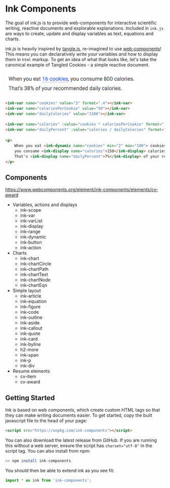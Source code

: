 # Ink Components

The goal of ink.js is to provide web-components for interactive scientific writing, reactive documents and explorable explanations.
Included in `ink.js` are ways to create, update and display variables as text, equations and charts.

ink.js is heavily inspired by [tangle.js](http://worrydream.com/Tangle/guide.html), re-imagined to use [web-components](https://www.webcomponents.org/)!
This means you can declaratively write your variables and how to display them in `html` markup.
To get an idea of what that looks like, let's take the canonical example of Tangled Cookies - a simple reactive document.

![How many calories in that cookie?](images/tangle.gif)

```html
<ink-var name="cookies" value="3" format=".4"></ink-var>
<ink-var name="caloriesPerCookie" value="50"></ink-var>
<ink-var name="dailyCalories" value="2100"></ink-var>

<ink-var name="calories" :value="cookies * caloriesPerCookie" format=".0f"></ink-var>
<ink-var name="dailyPercent" :value="calories / dailyCalories" format=".0%"></ink-var>

<p>
    When you eat <ink-dynamic name="cookies" min="2" max="100"> cookies</ink-dynamic>,
    you consume <ink-display name="calories">150</ink-display> calories.<br>
    That's <ink-display name="dailyPercent">7%</ink-display> of your recommended daily calories.
</p>
```

## Components

https://www.webcomponents.org/element/ink-components/elements/cv-award

* Variables, actions and displays
    * ink-scope
    * ink-var
    * ink-varList
    * ink-display
    * ink-range
    * ink-dynamic
    * ink-button
    * ink-action
* Charts
    * ink-chart
    * ink-chartCircle
    * ink-chartPath
    * ink-chartText
    * ink-chartNode
    * ink-chartEqn
* Simple layout
    * ink-article
    * ink-equation
    * ink-figure
    * ink-code
    * ink-outline
    * ink-aside
    * ink-callout
    * ink-quote
    * ink-card
    * ink-byline
    * h2-more
    * ink-span
    * ink-p
    * ink-div
* Resume elements
    * cv-item
    * cv-award


## Getting Started

Ink is based on web components, which create custom HTML tags so that they can make writing documents easier.
To get started, copy the built javascript file to the head of your page:

```html
<script src="https://unpkg.com/ink-components"></script>
```

You can also download the latest release from GitHub. If you are running this without a web server, ensure the script has `charset="utf-8"` in the script tag. You can also install from npm:

```bash
>> npm install ink-components
```

You should then be able to extend ink as you see fit:

```javascript
import * as ink from 'ink-components';
```
